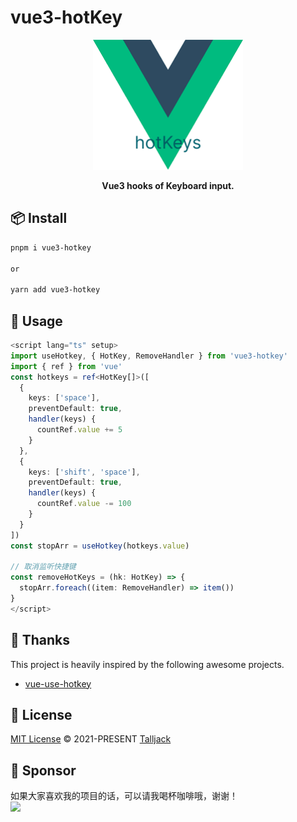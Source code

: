 # vue3-hotKey

<p align='center'>
  <img src='/public/logo.png' width="240" />
</p>

<p align='center'>
  <b>Vue3 hooks of Keyboard input.</b>
</p>

## 📦 Install

```bash
pnpm i vue3-hotkey

or

yarn add vue3-hotkey
```

## 🦄 Usage
```typescript
<script lang="ts" setup>
import useHotkey, { HotKey, RemoveHandler } from 'vue3-hotkey'
import { ref } from 'vue'
const hotkeys = ref<HotKey[]>([
  {
    keys: ['space'],
    preventDefault: true,
    handler(keys) {
      countRef.value += 5
    }
  },
  {
    keys: ['shift', 'space'],
    preventDefault: true,
    handler(keys) {
      countRef.value -= 100
    }
  }
])
const stopArr = useHotkey(hotkeys.value)

// 取消监听快捷键
const removeHotKeys = (hk: HotKey) => {
  stopArr.foreach((item: RemoveHandler) => item())
}
</script>
```

## 🌸 Thanks
This project is heavily inspired by the following awesome projects.

- [vue-use-hotkey](https://github.com/XiNiHa/vue-use-hotkey)

## 📄 License

[MIT License](https://github.com/Talljack/vue3-hotKey/blob/main/LICENSE) © 2021-PRESENT [Talljack](https://github.com/Talljack)

## 🍺 Sponsor

如果大家喜欢我的项目的话，可以请我喝杯咖啡哦，谢谢！
<br />
<a href="https://www.yugangcao.com/sponsors">
  <img src="https://img.buymeacoffee.com/button-api/?text=Buy me a coffee&emoji=&slug=Talljack&button_colour=FFDD00&font_colour=000000&font_family=Cookie&outline_colour=000000&coffee_colour=ffffff" />
</a>
